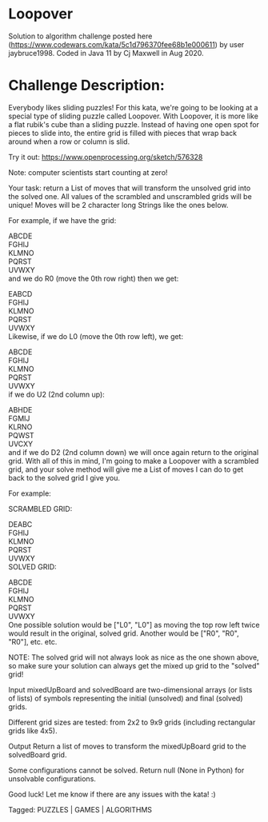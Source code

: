 # Loopover
Solution to algorithm challenge posted here (https://www.codewars.com/kata/5c1d796370fee68b1e000611) by user jaybruce1998. Coded in Java 11 by Cj Maxwell in Aug 2020.

Challenge Description: 
======================  
Everybody likes sliding puzzles! For this kata, we're going to be looking at a special type of sliding puzzle called Loopover. With Loopover, it is more like a flat rubik's cube than a sliding puzzle. Instead of having one open spot for pieces to slide into, the entire grid is filled with pieces that wrap back around when a row or column is slid.

Try it out: https://www.openprocessing.org/sketch/576328

Note: computer scientists start counting at zero!

Your task: return a List of moves that will transform the unsolved grid into the solved one. All values of the scrambled and unscrambled grids will be unique! Moves will be 2 character long Strings like the ones below.

For example, if we have the grid:

ABCDE  
FGHIJ  
KLMNO  
PQRST  
UVWXY  
and we do R0 (move the 0th row right) then we get:

EABCD  
FGHIJ  
KLMNO  
PQRST  
UVWXY  
Likewise, if we do L0 (move the 0th row left), we get:

ABCDE  
FGHIJ  
KLMNO  
PQRST  
UVWXY  
if we do U2 (2nd column up):

ABHDE  
FGMIJ  
KLRNO  
PQWST  
UVCXY  
and if we do D2 (2nd column down) we will once again return to the original grid. With all of this in mind, I'm going to make a Loopover with a scrambled grid, and your solve method will give me a List of moves I can do to get back to the solved grid I give you.

For example:

SCRAMBLED GRID:

DEABC  
FGHIJ  
KLMNO  
PQRST  
UVWXY  
SOLVED GRID:

ABCDE  
FGHIJ  
KLMNO  
PQRST  
UVWXY  
One possible solution would be ["L0", "L0"] as moving the top row left twice would result in the original, solved grid. Another would be ["R0", "R0", "R0"], etc. etc.

NOTE: The solved grid will not always look as nice as the one shown above, so make sure your solution can always get the mixed up grid to the "solved" grid!

Input
mixedUpBoard and solvedBoard are two-dimensional arrays (or lists of lists) of symbols representing the initial (unsolved) and final (solved) grids.

Different grid sizes are tested: from 2x2 to 9x9 grids (including rectangular grids like 4x5).

Output
Return a list of moves to transform the mixedUpBoard grid to the solvedBoard grid.

Some configurations cannot be solved. Return null (None in Python) for unsolvable configurations.

Good luck! Let me know if there are any issues with the kata! :)

Tagged: PUZZLES | GAMES | ALGORITHMS
